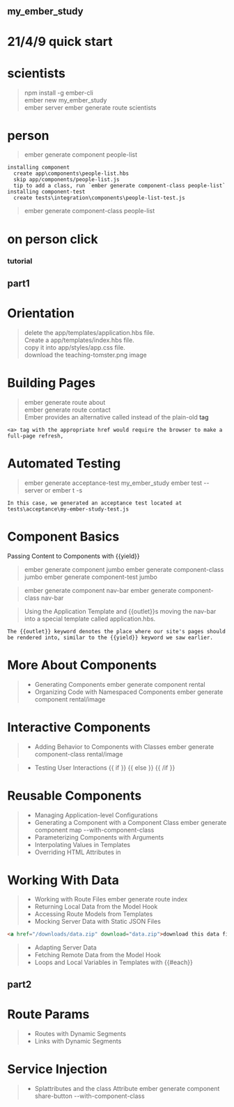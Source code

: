 ## my_ember_study
# 21/4/9 quick start
# scientists
> npm install -g ember-cli  
> ember new my_ember_study  
> ember server
> ember generate route scientists  

# person
> ember generate component people-list
```shell
installing component
  create app\components\people-list.hbs
  skip app/components/people-list.js
  tip to add a class, run `ember generate component-class people-list`
installing component-test
  create tests\integration\components\people-list-test.js
```
> ember generate component-class people-list

# on person click

### tutorial
## part1 
# Orientation
> delete the app/templates/application.hbs file.  
> Create a app/templates/index.hbs file.  
> copy it into app/styles/app.css file.  
> download the teaching-tomster.png image  

# Building Pages
> ember generate route about  
> ember generate route contact  
> Ember provides an alternative called <LinkTo> instead of the plain-old <a> tag
```
<a> tag with the appropriate href would require the browser to make a full-page refresh,
```

# Automated Testing
> ember generate acceptance-test my_ember_study
> ember test --server or ember t -s
```
In this case, we generated an acceptance test located at tests\acceptance\my-ember-study-test.js
```

# Component Basics
Passing Content to Components with {{yield}}
> ember generate component jumbo
> ember generate component-class jumbo
> ember generate component-test jumbo

> ember generate component nav-bar
> ember generate component-class nav-bar

> Using the Application Template and {{outlet}}s
> moving the nav-bar into a special template called application.hbs.
```
The {{outlet}} keyword denotes the place where our site's pages should be rendered into, similar to the {{yield}} keyword we saw earlier.
```

# More About Components
> + Generating Components
> ember generate component rental
> + Organizing Code with Namespaced Components
> ember generate component rental/image

# Interactive Components
> + Adding Behavior to Components with Classes
> ember generate component-class rental/image

> + Testing User Interactions
> {{ if }} {{ else }} {{ /if }}

# Reusable Components
> + Managing Application-level Configurations
> + Generating a Component with a Component Class
> ember generate component map --with-component-class
> + Parameterizing Components with Arguments
> + Interpolating Values in Templates
> + Overriding HTML Attributes in

# Working With Data
> + Working with Route Files
> ember generate route index  
> + Returning Local Data from the Model Hook
> + Accessing Route Models from Templates
> + Mocking Server Data with Static JSON Files
```html
<a href="/downloads/data.zip" download="data.zip">download this data file</a>
```

> + Adapting Server Data
> + Fetching Remote Data from the Model Hook
> + Loops and Local Variables in Templates with {{#each}}

## part2
# Route Params
> + Routes with Dynamic Segments
> + Links with Dynamic Segments

# Service Injection
> + Splattributes and the class Attribute
> ember generate component share-button --with-component-class
